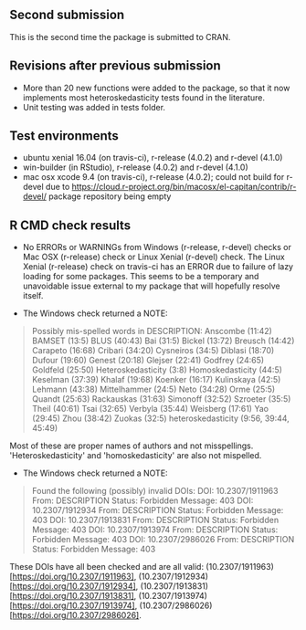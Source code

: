 ## Second submission

This is the second time the package is submitted to CRAN.

## Revisions after previous submission

* More than 20 new functions were added to the package, so that it now implements most heteroskedasticity tests found in the literature.
* Unit testing was added in tests folder.

## Test environments
* ubuntu xenial 16.04 (on travis-ci), r-release (4.0.2) and r-devel (4.1.0)
* win-builder (in RStudio), r-release (4.0.2) and r-devel (4.1.0) 
* mac osx xcode 9.4 (on travis-ci), r-release (4.0.2); could not build for r-devel due to https://cloud.r-project.org/bin/macosx/el-capitan/contrib/r-devel/ package repository being empty

## R CMD check results

* No ERRORs or WARNINGs from Windows (r-release, r-devel) checks or Mac OSX (r-release) check or Linux Xenial (r-devel) check. The Linux Xenial (r-release) check on travis-ci has an ERROR due to failure of lazy loading for some packages. This seems to be a temporary and unavoidable issue external to my package that will hopefully resolve itself.

* The Windows check returned a NOTE:

> Possibly mis-spelled words in DESCRIPTION:
>  Anscombe (11:42)
>  BAMSET (13:5)
>  BLUS (40:43)
>  Bai (31:5)
>  Bickel (13:72)
>  Breusch (14:42)
>  Carapeto (16:68)
>  Cribari (34:20)
>  Cysneiros (34:5)
>  Diblasi (18:70)
>  Dufour (19:60)
>  Genest (20:18)
>  Glejser (22:41)
>  Godfrey (24:65)
>  Goldfeld (25:50)
>  Heteroskedasticity (3:8)
>  Homoskedasticity (44:5)
>  Keselman (37:39)
>  Khalaf (19:68)
>  Koenker (16:17)
>  Kulinskaya (42:5)
>  Lehmann (43:38)
>  Mittelhammer (24:5)
>  Neto (34:28)
>  Orme (25:5)
>  Quandt (25:63)
>  Rackauskas (31:63)
>  Simonoff (32:52)
>  Szroeter (35:5)
>  Theil (40:61)
>  Tsai (32:65)
>  Verbyla (35:44)
>  Weisberg (17:61)
>  Yao (29:45)
>  Zhou (38:42)
>  Zuokas (32:5)
>  heteroskedasticity (9:56, 39:44, 45:49)

Most of these are proper names of authors and not misspellings. 'Heteroskedasticity' and 'homoskedasticity' are also not mispelled.

* The Windows check returned a NOTE:

> Found the following (possibly) invalid DOIs:
>  DOI: 10.2307/1911963
>    From: DESCRIPTION
>    Status: Forbidden
>    Message: 403
>  DOI: 10.2307/1912934
>    From: DESCRIPTION
>    Status: Forbidden
>    Message: 403
>  DOI: 10.2307/1913831
>    From: DESCRIPTION
>    Status: Forbidden
>    Message: 403
>  DOI: 10.2307/1913974
>    From: DESCRIPTION
>    Status: Forbidden
>    Message: 403
>  DOI: 10.2307/2986026
>    From: DESCRIPTION
>    Status: Forbidden
>    Message: 403

These DOIs have all been checked and are all valid: (10.2307/1911963)[https://doi.org/10.2307/1911963], (10.2307/1912934)[https://doi.org/10.2307/1912934], (10.2307/1913831)[https://doi.org/10.2307/1913831], 
(10.2307/1913974)[https://doi.org/10.2307/1913974],
(10.2307/2986026)[https://doi.org/10.2307/2986026].

